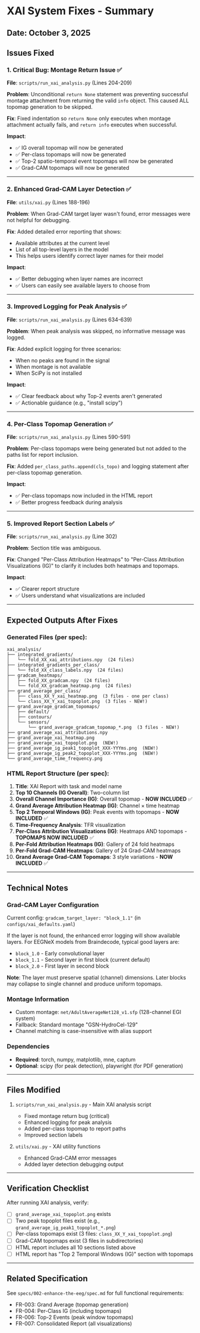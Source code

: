 # XAI System Fixes - Summary

## Date: October 3, 2025

## Issues Fixed

### 1. **Critical Bug: Montage Return Issue** ✅
**File**: `scripts/run_xai_analysis.py` (Lines 204-209)

**Problem**: Unconditional `return None` statement was preventing successful montage attachment from returning the valid `info` object. This caused ALL topomap generation to be skipped.

**Fix**: Fixed indentation so `return None` only executes when montage attachment actually fails, and `return info` executes when successful.

**Impact**: 
- ✅ IG overall topomap will now be generated
- ✅ Per-class topomaps will now be generated  
- ✅ Top-2 spatio-temporal event topomaps will now be generated
- ✅ Grad-CAM topomaps will now be generated

---

### 2. **Enhanced Grad-CAM Layer Detection** ✅
**File**: `utils/xai.py` (Lines 188-196)

**Problem**: When Grad-CAM target layer wasn't found, error messages were not helpful for debugging.

**Fix**: Added detailed error reporting that shows:
- Available attributes at the current level
- List of all top-level layers in the model
- This helps users identify correct layer names for their model

**Impact**: 
- ✅ Better debugging when layer names are incorrect
- ✅ Users can easily see available layers to choose from

---

### 3. **Improved Logging for Peak Analysis** ✅
**File**: `scripts/run_xai_analysis.py` (Lines 634-639)

**Problem**: When peak analysis was skipped, no informative message was logged.

**Fix**: Added explicit logging for three scenarios:
- When no peaks are found in the signal
- When montage is not available
- When SciPy is not installed

**Impact**: 
- ✅ Clear feedback about why Top-2 events aren't generated
- ✅ Actionable guidance (e.g., "install scipy")

---

### 4. **Per-Class Topomap Generation** ✅
**File**: `scripts/run_xai_analysis.py` (Lines 590-591)

**Problem**: Per-class topomaps were being generated but not added to the paths list for report inclusion.

**Fix**: Added `per_class_paths.append(cls_topo)` and logging statement after per-class topomap generation.

**Impact**: 
- ✅ Per-class topomaps now included in the HTML report
- ✅ Better progress feedback during analysis

---

### 5. **Improved Report Section Labels** ✅
**File**: `scripts/run_xai_analysis.py` (Line 302)

**Problem**: Section title was ambiguous.

**Fix**: Changed "Per-Class Attribution Heatmaps" to "Per-Class Attribution Visualizations (IG)" to clarify it includes both heatmaps and topomaps.

**Impact**: 
- ✅ Clearer report structure
- ✅ Users understand what visualizations are included

---

## Expected Outputs After Fixes

### Generated Files (per spec):
```
xai_analysis/
├── integrated_gradients/
│   └── fold_XX_xai_attributions.npy  (24 files)
├── integrated_gradients_per_class/
│   └── fold_XX_class_labels.npy  (24 files)
├── gradcam_heatmaps/
│   ├── fold_XX_gradcam.npy  (24 files)
│   └── fold_XX_gradcam_heatmap.png  (24 files)
├── grand_average_per_class/
│   ├── class_XX_Y_xai_heatmap.png  (3 files - one per class)
│   └── class_XX_Y_xai_topoplot.png  (3 files - NEW!)
├── grand_average_gradcam_topomaps/
│   ├── default/
│   ├── contours/
│   └── sensors/
│       └── grand_average_gradcam_topomap_*.png  (3 files - NEW!)
├── grand_average_xai_attributions.npy
├── grand_average_xai_heatmap.png
├── grand_average_xai_topoplot.png  (NEW!)
├── grand_average_ig_peak1_topoplot_XXX-YYYms.png  (NEW!)
├── grand_average_ig_peak2_topoplot_XXX-YYYms.png  (NEW!)
└── grand_average_time_frequency.png
```

### HTML Report Structure (per spec):
1. **Title**: XAI Report with task and model name
2. **Top 10 Channels (IG Overall)**: Two-column list
3. **Overall Channel Importance (IG)**: Overall topomap - **NOW INCLUDED** ✅
4. **Grand Average Attribution Heatmap (IG)**: Channel × time heatmap
5. **Top 2 Temporal Windows (IG)**: Peak events with topomaps - **NOW INCLUDED** ✅
6. **Time-Frequency Analysis**: TFR visualization
7. **Per-Class Attribution Visualizations (IG)**: Heatmaps AND topomaps - **TOPOMAPS NOW INCLUDED** ✅
8. **Per-Fold Attribution Heatmaps (IG)**: Gallery of 24 fold heatmaps
9. **Per-Fold Grad-CAM Heatmaps**: Gallery of 24 Grad-CAM heatmaps
10. **Grand Average Grad-CAM Topomaps**: 3 style variations - **NOW INCLUDED** ✅

---

## Technical Notes

### Grad-CAM Layer Configuration
Current config: `gradcam_target_layer: "block_1.1"` (in `configs/xai_defaults.yaml`)

If the layer is not found, the enhanced error logging will show available layers. For EEGNeX models from Braindecode, typical good layers are:
- `block_1.0` - Early convolutional layer
- `block_1.1` - Second layer in first block (current default)
- `block_2.0` - First layer in second block

**Note**: The layer must preserve spatial (channel) dimensions. Later blocks may collapse to single channel and produce uniform topomaps.

### Montage Information
- Custom montage: `net/AdultAverageNet128_v1.sfp` (128-channel EGI system)
- Fallback: Standard montage "GSN-HydroCel-129"
- Channel matching is case-insensitive with alias support

### Dependencies
- **Required**: torch, numpy, matplotlib, mne, captum
- **Optional**: scipy (for peak detection), playwright (for PDF generation)

---

## Files Modified

1. `scripts/run_xai_analysis.py` - Main XAI analysis script
   - Fixed montage return bug (critical)
   - Enhanced logging for peak analysis
   - Added per-class topomap to report paths
   - Improved section labels

2. `utils/xai.py` - XAI utility functions
   - Enhanced Grad-CAM error messages
   - Added layer detection debugging output

---

## Verification Checklist

After running XAI analysis, verify:
- [ ] `grand_average_xai_topoplot.png` exists
- [ ] Two peak topoplot files exist (e.g., `grand_average_ig_peak1_topoplot_*.png`)
- [ ] Per-class topomaps exist (3 files: `class_XX_Y_xai_topoplot.png`)
- [ ] Grad-CAM topomaps exist (3 files in subdirectories)
- [ ] HTML report includes all 10 sections listed above
- [ ] HTML report has "Top 2 Temporal Windows (IG)" section with topomaps

---

## Related Specification

See `specs/002-enhance-the-eeg/spec.md` for full functional requirements:
- FR-003: Grand Average (topomap generation)
- FR-004: Per-Class IG (including topomaps)
- FR-006: Top-2 Events (peak window topomaps)
- FR-007: Consolidated Report (all visualizations)



